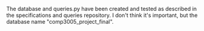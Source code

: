 The database and queries.py have been created and tested as described in the specifications and queries repository.
I don't think it's important, but the database name "comp3005_project_final".
